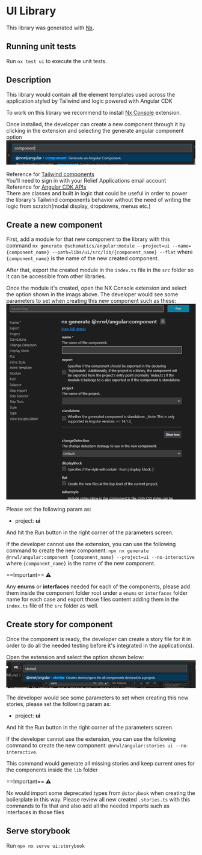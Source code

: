# UI Library

This library was generated with [Nx](https://nx.dev).

## Running unit tests

Run `nx test ui` to execute the unit tests.

## Description

This library would contain all the element templates used across the application styled by Tailwind and logic powered with Angular CDK

To work on this library we recommend to install [Nx Console](https://nx.dev/core-features/integrate-with-editors) extension.

Once installed, the developer can create a new component through it by clicking in the extension and selecting the generate angular component option<br>
![generate component](assets/component-generate.png)

Reference for [Tailwind components](https://tailwindui.com/components)<br> You'll need to sign in with your Relief Applications email account<br>
Reference for [Angular CDK APIs](https://material.angular.io/cdk/categories)<br>There are classes and built in logic that could be useful in order to power the library's Tailwind components behavior without the need of writing the logic from scratch(modal display, dropdowns, menus etc.)

## Create a new component

First, add a module for that new component to the library with this command `nx generate @schematics/angular:module --project=ui --name={component_name} --path=libs/ui/src/lib/{component_name} --flat` where `{component_name}` is the name of the new created component.

After that, export the created module in the `index.ts` file in the `src` folder so it can be accessible from other libraries.

Once the module it's created, open the NX Console extension and select the option shown in the imags above. The developer would see some parameters to set when creating this new component such as these:<br>
![component params](assets/component-params.png)

Please set the following param as:

- project: **ui**

And hit the Run button in the right corner of the parameters screen.

If the developer cannot use the extension, you can use the following command to create the new component: `npx nx generate @nrwl/angular:component {component_name} --project=ui --no-interactive` where `{component_name}` is the name of the new component.

==Important== :warning:

Any **enums** or **interfaces** needed for each of the components, please add them inside the component folder root under a `enums` or `interfaces` folder name for each case and export those files content adding them in the `index.ts` file of the `src` folder as well.

## Create story for component

Once the component is ready, the developer can create a story file for it in order to do all the needed testing before it's integrated in the application(s).

Open the extension and select the option shown below:<br>
![component stories](assets/component-stories.png)

The developer would see some parameters to set when creating this new stories, please set the following param as:

- project: **ui**

And hit the Run button in the right corner of the parameters screen.

If the developer cannot use the extension, you can use the following command to create the new component: `@nrwl/angular:stories ui --no-interactive`.

This command would generate all missing stories and keep current ones for the components inside the `lib` folder

==Important== :warning:

Nx would import some deprecated types from `@storybook` when creating the boilerplate in this way. Please review all new created `.stories.ts` with this commands to fix that and also add all the needed imports such as interfaces in those files

## Serve storybook

Run `npx nx serve ui:storybook`
